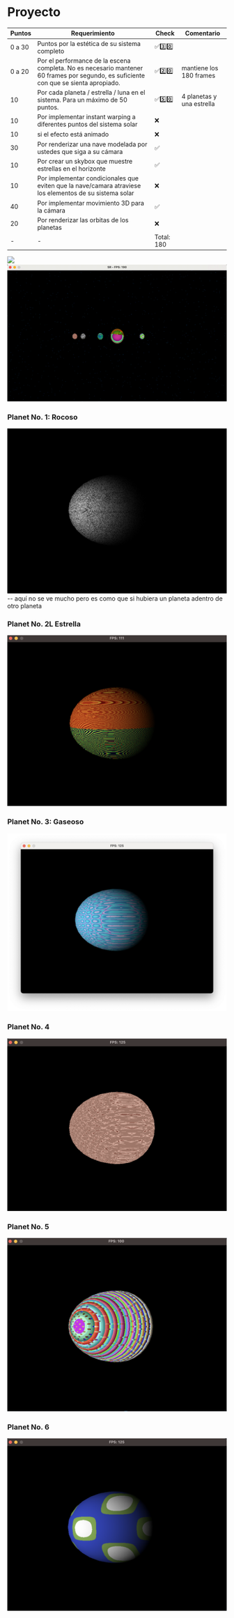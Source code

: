 # Proyecto

| Puntos | Requerimiento | Check | Comentario |
|----|----|----|----|
| 0 a 30 | Puntos por la estética de su sistema completo | ✅3️⃣0️⃣ |  |
| 0 a 20 | Por el performance de la escena completa. No es necesario mantener 60 frames por segundo, es suficiente con que se sienta apropiado. | ✅2️⃣0️⃣ | mantiene los 180 frames |
| 10 | Por cada planeta / estrella / luna en el sistema. Para un máximo de 50 puntos. | ✅5️⃣0️⃣ | 4 planetas y una estrella |
| 10 | Por implementar instant warping a diferentes puntos del sistema solar | ❌ |  |
| 10 | si el efecto está animado | ❌ |  |
| 30 | Por renderizar una nave modelada por ustedes que siga a su cámara | ✅ |  |
| 10 | Por crear un skybox que muestre estrellas en el horizonte | ✅ |  |
| 10 | Por implementar condicionales que eviten que la nave/camara atraviese los elementos de su sistema solar | ❌ |  |
| 40 | Por implementar movimiento 3D para la cámara | ✅ |  |
| 20 | Por renderizar las orbitas de los planetas | ❌ |  |
| - | - | Total: 180 |  |

![](https://github.com/mvrcentes/Laboratorio_No4_GC/blob/Proyecto/video2.gif?raw=true)
![](https://github.com/mvrcentes/Laboratorio_No4_GC/blob/Proyecto/video.gif?raw=true)


### Planet No. 1: Rocoso
![](https://github.com/mvrcentes/Laboratorio_No4_GC/blob/master/images/planet_No6.png?raw=true)
-- aquí no se ve mucho pero es como que si hubiera un planeta adentro de otro planeta
### Planet No. 2L Estrella
![](https://github.com/mvrcentes/Laboratorio_No4_GC/blob/master/images/planet_No3.png?raw=true)
### Planet No. 3: Gaseoso
![](https://github.com/mvrcentes/Laboratorio_No4_GC/blob/master/images/planet_No5.png?raw=true)
### Planet No. 4
![](https://github.com/mvrcentes/Laboratorio_No4_GC/blob/master/images/planet_No4.png?raw=true)
### Planet No. 5
![](https://github.com/mvrcentes/Laboratorio_No4_GC/blob/master/images/planet_No2.png?raw=true)
### Planet No. 6
![](https://github.com/mvrcentes/Laboratorio_No4_GC/blob/master/images/planet_No1.png?raw=true)

